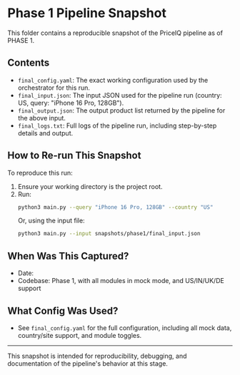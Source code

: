 # Phase 1 Pipeline Snapshot

This folder contains a reproducible snapshot of the PriceIQ pipeline as of PHASE 1.

## Contents

- `final_config.yaml`: The exact working configuration used by the orchestrator for this run.
- `final_input.json`: The input JSON used for the pipeline run (country: US, query: "iPhone 16 Pro, 128GB").
- `final_output.json`: The output product list returned by the pipeline for the above input.
- `final_logs.txt`: Full logs of the pipeline run, including step-by-step details and output.

## How to Re-run This Snapshot

To reproduce this run:

1. Ensure your working directory is the project root.
2. Run:
   ```bash
   python3 main.py --query "iPhone 16 Pro, 128GB" --country "US"
   ```
   Or, using the input file:
   ```bash
   python3 main.py --input snapshots/phase1/final_input.json
   ```

## When Was This Captured?

- Date: <!-- Fill in date/time here -->
- Codebase: Phase 1, with all modules in mock mode, and US/IN/UK/DE support

## What Config Was Used?

- See `final_config.yaml` for the full configuration, including all mock data, country/site support, and module toggles.

---

This snapshot is intended for reproducibility, debugging, and documentation of the pipeline's behavior at this stage. 